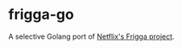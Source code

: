 # frigga-go

A selective Golang port of [Netflix's Frigga project](https://github.com/Netflix/frigga).

